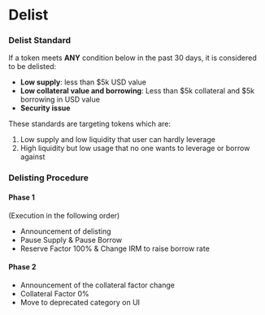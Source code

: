 # Delist

### Delist Standard <a href="#delist-standard" id="delist-standard"></a>

If a token meets **ANY** condition below in the past 30 days, it is considered to be delisted:

* **Low supply**: less than $5k USD value
* **Low collateral value and borrowing**: Less than $5k collateral and $5k borrowing in USD value
* **Security issue**

These standards are targeting tokens which are:

1. Low supply and low liquidity that user can hardly leverage
2. High liquidity but low usage that no one wants to leverage or borrow against

### Delisting Procedure <a href="#delisting-procedure" id="delisting-procedure"></a>

#### Phase 1 <a href="#phase-1" id="phase-1"></a>

(Execution in the following order)

* Announcement of delisting
* Pause Supply & Pause Borrow
* Reserve Factor 100% & Change IRM to raise borrow rate

#### Phase 2 <a href="#phase-2" id="phase-2"></a>

* Announcement of the collateral factor change
* Collateral Factor 0%
* Move to deprecated category on UI
